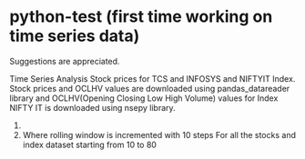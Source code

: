 # python-test (first time working on time series data)
Suggestions are appreciated.

Time Series Analysis
Stock prices for TCS and INFOSYS and NIFTYIT Index.
Stock prices and OCLHV values are downloaded using pandas_datareader library and OCLHV(Opening Closing Low High Volume) values for Index NIFTY IT is downloaded using nsepy library.


1)
2) Where rolling window is incremented with 10 steps
For all the stocks and index dataset starting from 10 to 80
